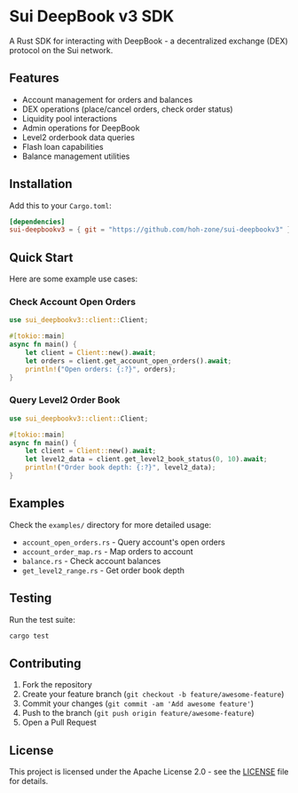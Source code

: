 # Sui DeepBook v3 SDK

A Rust SDK for interacting with DeepBook - a decentralized exchange (DEX) protocol on the Sui network.

## Features

- Account management for orders and balances
- DEX operations (place/cancel orders, check order status)
- Liquidity pool interactions
- Admin operations for DeepBook
- Level2 orderbook data queries
- Flash loan capabilities
- Balance management utilities

## Installation

Add this to your `Cargo.toml`:

```toml
[dependencies]
sui-deepbookv3 = { git = "https://github.com/hoh-zone/sui-deepbookv3" }
```

## Quick Start

Here are some example use cases:

### Check Account Open Orders
```rust
use sui_deepbookv3::client::Client;

#[tokio::main]
async fn main() {
    let client = Client::new().await;
    let orders = client.get_account_open_orders().await;
    println!("Open orders: {:?}", orders);
}
```

### Query Level2 Order Book
```rust 
use sui_deepbookv3::client::Client;

#[tokio::main]
async fn main() {
    let client = Client::new().await;
    let level2_data = client.get_level2_book_status(0, 10).await;
    println!("Order book depth: {:?}", level2_data);
}
```

## Examples

Check the `examples/` directory for more detailed usage:

- `account_open_orders.rs` - Query account's open orders
- `account_order_map.rs` - Map orders to account
- `balance.rs` - Check account balances
- `get_level2_range.rs` - Get order book depth

## Testing

Run the test suite:

```bash
cargo test
```

## Contributing

1. Fork the repository
2. Create your feature branch (`git checkout -b feature/awesome-feature`)
3. Commit your changes (`git commit -am 'Add awesome feature'`)
4. Push to the branch (`git push origin feature/awesome-feature`)
5. Open a Pull Request

## License

This project is licensed under the Apache License 2.0 - see the [LICENSE](LICENSE) file for details.

